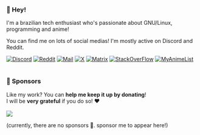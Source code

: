 ### 👋 Hey!
I'm a brazilian tech enthusiast who's passionate about GNU/Linux, programming and anime!

You can find me on lots of social medias! I'm mostly active on Discord and Reddit.

[![Discord](https://img.shields.io/badge/-6687d9?style=for-the-badge&logo=discord&logoColor=black)](https://discord.com/users/568589231954591749)
[![Reddit](https://img.shields.io/badge/-6687d9?style=for-the-badge&logo=reddit&logoColor=black)](https://www.reddit.com/user/Much_Clue7037)
[![Mail](https://img.shields.io/badge/-6687d9?style=for-the-badge&logo=gmail&logoColor=black)](mailto:joaovodias@gmail.com)
[![X](https://img.shields.io/badge/-6687d9?style=for-the-badge&logo=x&logoColor=black)](https://x.com/retrozinndev)
[![Matrix](https://img.shields.io/badge/-6687d9?style=for-the-badge&logo=Matrix&logoColor=black)](https://matrix.to/#/@retrozinndev:matrix.org)
[![StackOverFlow](https://img.shields.io/badge/-6687d9?style=for-the-badge&logo=stack-overflow&logoColor=black)](https://stackoverflow.com/users/22116293/retrozinndev)
[![MyAnimeList](https://img.shields.io/badge/-6687d9?style=for-the-badge&logo=myanimelist&logoColor=black)](https://myanimelist.net/profile/retrozinndev)
<br><br>
### 💟 Sponsors
Like my work? You can **help me keep it up by donating**!<br>
I will be **very grateful** if you do so! ❤️ <br><br>
[![](https://img.shields.io/badge/Support%20me%20via%20Ko--fi-f16061?style=for-the-badge&logo=ko-fi&logoColor=black)](https://ko-fi.com/retrozinndev)

(currently, there are no sponsors 🥲. sponsor me to appear here!)
